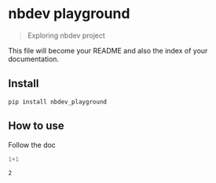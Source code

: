 # nbdev playground
> Exploring nbdev project


This file will become your README and also the index of your documentation.

## Install

`pip install nbdev_playground`

## How to use

Follow the doc

```python
1+1
```




    2


